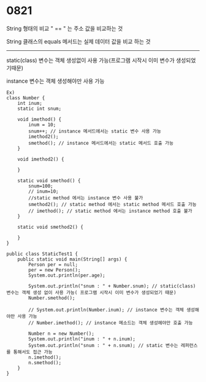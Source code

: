# 0821

String 형태의 비교  " == " 는 주소 값을 비교하는 것

String 클래스의 equals 메서드는 실제 데이터 값을 비교 하는 것

---

static(class) 변수는 객체 생성없이 사용 가능(프로그램 시작시 이미 변수가 생성되었기때문)

instance 변수는 객체 생성해야만 사용 가능

```
Ex)
class Number {
	int inum;
	static int snum;
	
	void imethod() {
		inum = 10;
		snum++; // instance 메서드에서는 static 변수 사용 가능
		imethod2(); 
		smethod(); // instance 메서드에서는 static 메서드 호출 가능
	}
	
	void imethod2() {
		
	}
	
	static void smethod() {
		snum=100;
		// inum=10; 
		//static method 에서는 instance 변수 사용 불가 
		smethod2(); // static method 에서는 static method 메서드 호출 가능
		// imethod(); // static method 에서는 instance method 호출 불가
	}
	
	static void smethod2() {
		
	}
}

public class StaticTest1 {
	public static void main(String[] args) {
		Person per = null;
		per = new Person();
		System.out.println(per.age);
		
		System.out.println("snum : " + Number.snum); // static(class) 변수는 객체 생성 없이 사용 가능( 프로그램 시작시 이미 변수가 생성되었기 때문)
		Number.smethod();
		
		// System.out.println(Number.inum); // instance 변수는 객체 생성해야만 사용 가능
		// Number.imethod(); // instance 메소드는 객체 생성헤야만 호출 가능 
		
		Number n = new Number();
		System.out.println("inum : " + n.inum);
		System.out.println("snum : " + n.snum); // static 변수는 레퍼런스를 통해서도 접근 가능
		n.imethod();
		n.smethod();
	}
}
```